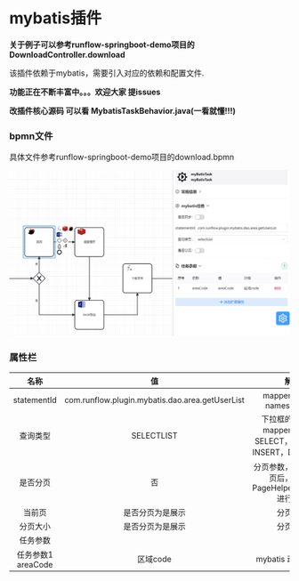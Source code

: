 # **mybatis插件**
**关于例子可以参考runflow-springboot-demo项目的DownloadController.download**

该插件依赖于mybatis，需要引入对应的依赖和配置文件.



**功能正在不断丰富中。。。欢迎大家 提issues**

**改插件核心源码 可以看 MybatisTaskBehavior.java(一看就懂!!!)**

###  bpmn文件
具体文件参考runflow-springboot-demo项目的download.bpmn

![img_1.png](img_1.png)

###  属性栏

| 名称 | 值     |解释 |
|:--------:| :-------------:| :-------------:|
| statementId | com.runflow.plugin.mybatis.dao.area.getUserList | mapper文件中的 namespace+id|
| 查询类型 | SELECTLIST |下拉框的属性对应mapper文件中的SELECT，UPDATE，INSERT，DELETE标签  |
| 是否分页 | 否 |分页参数，如果开启分页后，会调用 PageHelper.startPage 进行分页  |
| 当前页 |  是否分页为是展示| 分页参数 |
| 分页大小 | 是否分页为是展示 |分页参数  |
| 任务参数 |  |  |
| 任务参数1 areaCode | 区域code | mybatis 动态sql参数|